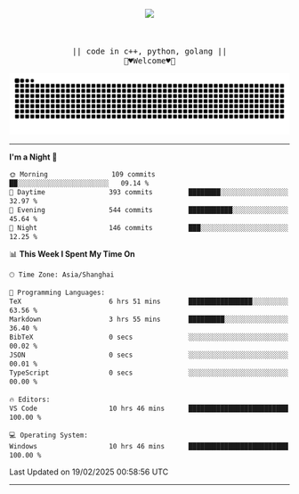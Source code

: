 <p align="center"><img src="https://i.imgur.com/A6bWGFl.gif"/></p>

<p align="center">
  <br />
  <samp>
<!--     I'm Loomione :wave:
    <br />
    I love delving deep into the intricacies of computer systems to understand how they work and how to make them work better
    <br />
    "Embrace the challenge, code your dreams, and commit to excellence"
    <br> -->
                  <br> || code in c++, python, golang || <br>
                             🌼♥️Welcome♥️🥰
  </samp>
</p> 
<div align="center">
<picture>
  <source media="(prefers-color-scheme: dark)" srcset="https://raw.githubusercontent.com/Loomione/Loomione/output/github-contribution-grid-snake-dark.svg">
  <source media="(prefers-color-scheme: light)" srcset="https://raw.githubusercontent.com/Loomione/Loomione/output/github-contribution-grid-snake.svg">
  <img alt="github contribution grid snake animation" src="https://raw.githubusercontent.com/Loomione/Loomione/output/github-contribution-grid-snake.svg">
</picture>
</div>

-------

<!--START_SECTION:waka-->
**I'm a Night 🦉** 

```text
🌞 Morning                109 commits         ██░░░░░░░░░░░░░░░░░░░░░░░   09.14 % 
🌆 Daytime                393 commits         ████████░░░░░░░░░░░░░░░░░   32.97 % 
🌃 Evening                544 commits         ███████████░░░░░░░░░░░░░░   45.64 % 
🌙 Night                  146 commits         ███░░░░░░░░░░░░░░░░░░░░░░   12.25 % 
```


📊 **This Week I Spent My Time On** 

```text
🕑︎ Time Zone: Asia/Shanghai

💬 Programming Languages: 
TeX                      6 hrs 51 mins       ████████████████░░░░░░░░░   63.56 % 
Markdown                 3 hrs 55 mins       █████████░░░░░░░░░░░░░░░░   36.40 % 
BibTeX                   0 secs              ░░░░░░░░░░░░░░░░░░░░░░░░░   00.02 % 
JSON                     0 secs              ░░░░░░░░░░░░░░░░░░░░░░░░░   00.01 % 
TypeScript               0 secs              ░░░░░░░░░░░░░░░░░░░░░░░░░   00.00 % 

🔥 Editors: 
VS Code                  10 hrs 46 mins      █████████████████████████   100.00 % 

💻 Operating System: 
Windows                  10 hrs 46 mins      █████████████████████████   100.00 % 
```


 Last Updated on 19/02/2025 00:58:56 UTC
<!--END_SECTION:waka-->
-------




